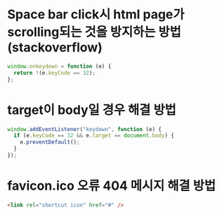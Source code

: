 # Space bar click시 html page가 scrolling되는 것을 방지하는 방법 (stackoverflow)

```js
window.onkeydown = function (e) {
  return !(e.keyCode == 32);
};
```

# target이 body일 경우 해결 방법

```js
window.addEventListener("keydown", function (e) {
  if (e.keyCode == 32 && e.target == document.body) {
    e.preventDefault();
  }
});
```

# favicon.ico 오류 404 메시지 해결 방법

```html
<link rel="shortcut icon" href="#" />
```
